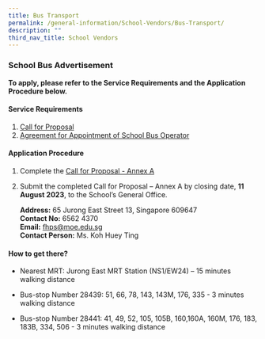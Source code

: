 ```yaml
---
title: Bus Transport
permalink: /general-information/School-Vendors/Bus-Transport/
description: ""
third_nav_title: School Vendors
---
```

### **School Bus Advertisement**
 **To apply, please refer to the Service Requirements and the Application Procedure below.**

#### **Service Requirements**
1. [Call for Proposal](/files/Bus%20Transport/call%20for%20proposals.pdf)
2. [Agreement for Appointment of School Bus Operator](/files/Bus%20Transport/agreement%20for%20appointment%20of%20school%20bus%20operator.pdf)

#### **Application Procedure**

1.  Complete the [Call for Proposal - Annex A](/files/Bus%20Transport/call%20for%20proposal%20-%20annex%20a.pdf)

2.  Submit the completed Call for Proposal – Annex A by closing date, **11 August 2023**, to the School’s General Office.

       **Address:** 65 Jurong East Street 13, Singapore 609647<br>
       **Contact No:** 6562 4370<br>
       **Email:** fhps@moe.edu.sg<br>
       **Contact Person:** Ms. Koh Huey Ting

#### **How to get there?**

* Nearest MRT: Jurong East MRT Station (NS1/EW24) – 15 minutes walking distance

*  Bus-stop Number 28439: 51, 66, 78, 143, 143M, 176, 335 - 3 minutes walking distance

* Bus-stop Number 28441: 41, 49, 52, 105, 105B, 160,160A, 160M, 176, 183, 183B, 334, 506 - 3 minutes walking distance